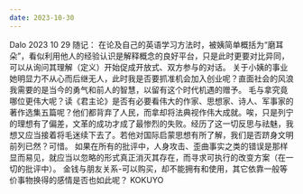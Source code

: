 ```yaml
---
date: 2023-10-30
---
```


Dalo
2023 10 29
随记：
在论及自己的英语学习方法时，被姨简单概括为“磨耳朵”，看似利用他人的经验认识是解释概念的良好平台，只是此时更要对比异同，可以从询问其理解（定义）开始促成开放式、双方参与的对话。
关于小姨的事业她明显力不从心而后继无人，此时我是否要抓准机会加入创业呢？直面社会的风浪我需要的是当今的勇气和前人的智慧，以留有这个时代机遇的赠予。
毛与拿究竟哪位更伟大呢？读《君主论》是否有必要看伟大的作家、思想家、诗人、军事家的著作选集五篇呢？他们都背弃了人民，而拿却将法典视作伟大成就。唉，只是列宁的理想有了偏差，文革的成功才成了最惨烈的失败。经历了这一切反思与祛魅，我想又应当接着将毛迷续下去了。若他对国际启蒙思想有所了解，我们是否跻身文明前列已然？可惜。
如果在所有的批评中，人身攻击、歪曲事实之类的错误是那样显而易见，就应当以忽略的形式真正消灭其存在，而寻求可执行的改变方案（在一切的批评中）。
金钱与朋友关系-可以购买，却不能拥有和使用，其它依靠一般等价事物换得的感情是否也如此呢？
KOKUYO
